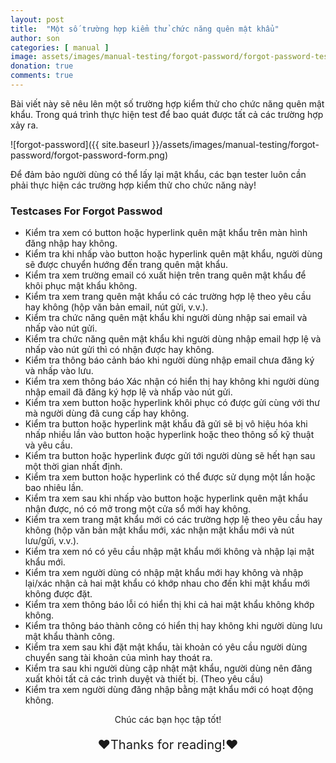 ```yaml
---
layout: post
title:  "Một số trường hợp kiểm thử chức năng quên mật khẩu"
author: son
categories: [ manual ]
image: assets/images/manual-testing/forgot-password/forgot-password-testcases.png
donation: true
comments: true
---
```


Bài viết này sẽ nêu lên một số trường hợp kiểm thử cho chức năng quên mật khẩu. Trong quá trình thực hiện test để bao quát được tất cả các trường hợp xảy ra.

![forgot-password]({{ site.baseurl }}/assets/images/manual-testing/forgot-password/forgot-password-form.png)

Để đảm bảo người dùng có thể lấy lại mật khẩu, các bạn tester luôn cần phải thực hiện các trường hợp kiểm thử cho chức năng này!


### Testcases For Forgot Passwod

* Kiểm tra xem có button hoặc hyperlink quên mật khẩu trên màn hình đăng nhập hay không.
* Kiểm tra khi nhấp vào button hoặc hyperlink quên mật khẩu, người dùng sẽ được chuyển hướng đến trang quên mật khẩu.
* Kiểm tra xem trường email có xuất hiện trên trang quên mật khẩu để khôi phục mật khẩu không.
* Kiểm tra xem trang quên mật khẩu có các trường hợp lệ theo yêu cầu hay không (hộp văn bản email, nút gửi, v.v.).
* Kiểm tra chức năng quên mật khẩu khi người dùng nhập sai email và nhấp vào nút gửi.
* Kiểm tra chức năng quên mật khẩu khi người dùng nhập email hợp lệ và nhấp vào nút gửi thì có nhận được hay không.
* Kiểm tra thông báo cảnh báo khi người dùng nhập email chưa đăng ký và nhấp vào lưu.
* Kiểm tra xem thông báo Xác nhận có hiển thị hay không khi người dùng nhập  email đã đăng ký hợp lệ và nhấp vào nút gửi.
* Kiểm tra xem button hoặc hyperlink khôi phục có được gửi cùng với thư mà người dùng đã cung cấp hay không.
* Kiểm tra button hoặc hyperlink mật khẩu đã gửi sẽ bị vô hiệu hóa khi nhấp nhiều lần vào button hoặc hyperlink hoặc theo thông số kỹ thuật và yêu cầu.
* Kiểm tra button hoặc hyperlink được gửi tới người dùng sẽ hết hạn sau một thời gian nhất định.
* Kiểm tra xem button hoặc hyperlink có thể được sử dụng một lần hoặc bao nhiêu lần.
* Kiểm tra xem sau khi nhấp vào button hoặc hyperlink quên mật khẩu nhận được, nó có mở trong một cửa sổ mới hay không.
* Kiểm tra xem trang mật khẩu mới có các trường hợp lệ theo yêu cầu hay không (hộp văn bản mật khẩu mới, xác nhận mật khẩu mới và nút lưu/gửi, v.v.).
* Kiểm tra xem nó có yêu cầu nhập mật khẩu mới không và nhập lại mật khẩu mới.
* Kiểm tra xem người dùng có nhập mật khẩu mới hay không và nhập lại/xác nhận cả hai mật khẩu có khớp nhau cho đến khi mật khẩu mới không được đặt.
* Kiểm tra xem thông báo lỗi có hiển thị khi cả hai mật khẩu không khớp không.
* Kiểm tra thông báo thành công có hiển thị hay không khi người dùng lưu mật khẩu thành công.
* Kiểm tra xem sau khi đặt mật khẩu, tài khoản có yêu cầu người dùng chuyển sang tài khoản của mình hay thoát ra.
* Kiểm tra sau khi người dùng cập nhật mật khẩu, người dùng nên đăng xuất khỏi tất cả các trình duyệt và thiết bị. (Theo yêu cầu)
* Kiểm tra xem người dùng đăng nhập bằng mật khẩu mới có hoạt động không.

<div>
    <p style=" text-align: center; ">Chúc các bạn học tập tốt!</p>
    <p style=" text-align: center; font-size: 20px; ">❤️Thanks for reading!❤️</p>
</div>